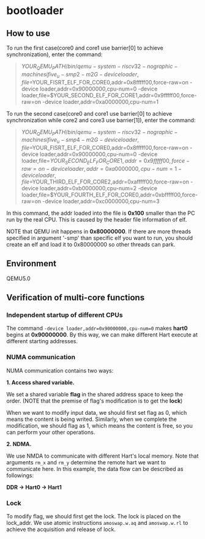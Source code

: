 # bootloader

## How to use
To run the first case(core0 and core1 use barrier[0] to achieve synchronization), enter the command:
>$YOUR_QEMU_PATH/bin/qemu-system-riscv32 -nographic -machine sifive_u -smp 2 -m 2G -device loader,file=$YOUR_FISRT_ELF_FOR_CORE0,addr=0x8fffff00,force-raw=on  -device loader,addr=0x90000000,cpu-num=0  -device loader,file=$YOUR_SECOND_ELF_FOR_CORE1,addr=0x9fffff00,force-raw=on  -device loader,addr=0xa0000000,cpu-num=1

To run the second case(core0 and core1 use barrier[0] to achieve synchronization while core2 and core3 use barrier[1]), enter the command:
>$YOUR_QEMU_PATH/bin/qemu-system-riscv32 -nographic -machine sifive_u -smp 4 -m 2G -device loader,file=$YOUR_FISRT_ELF_FOR_CORE0,addr=0x8fffff00,force-raw=on  -device loader,addr=0x90000000,cpu-num=0  -device loader,file=$YOUR_SECOND_ELF_FOR_CORE1,addr=0x9fffff00,force-raw=on  -device loader,addr=0xa0000000,cpu-num=1  -device loader,file=$YOUR_THIRD_ELF_FOR_CORE2,addr=0xafffff00,force-raw=on  -device loader,addr=0xb0000000,cpu-num=2 -device loader,file=$YOUR_FOURTH_ELF_FOR_CORE0,addr=0xbfffff00,force-raw=on  -device loader,addr=0xc0000000,cpu-num=3

In this command, the addr loaded into the file is **0x100** smaller than the PC run by the real CPU. This is caused by the header file information of elf.

NOTE that QEMU init happens in **0x80000000**. If there are more threads specified in argument '-smp' than specific elf you want to run, you should create an elf and load it to 0x80000000 so other threads can park.

## Environment
QEMU5.0

## Verification of multi-core functions

### Independent startup of different CPUs
The command `-device loader,addr=0x90000000,cpu-num=0` makes **hart0** begins at **0x90000000**. By this way, we can make different Hart execute at different starting addresses.

### NUMA communication
NUMA communication contains two ways:

**1. Access shared variable.**

We set a shared variable **flag** in the shared address space to keep the order. (NOTE that the premise of flag's modification is to get the **lock**)

When we want to modify input data, we should first set flag as 0, which means the content is being writed. 
Similarly, when we complete the modification, we should flag as 1, which means the content is free, so you can perform your other operations.

**2. NDMA.**

We use NMDA to communicate with different Hart's local memory. 
Note that arguments `rm_x` and `rm_y` determine the remote hart we want to communicate here.
In this example, the data flow can be described as followings:

**DDR -> Hart0 -> Hart1**

### Lock
To modify flag, we should first get the lock.
The lock is placed on the lock_addr. We use atomic instructions `amoswap.w.aq` and `amoswap.w.rl` to achieve the acquisition and release of lock.
